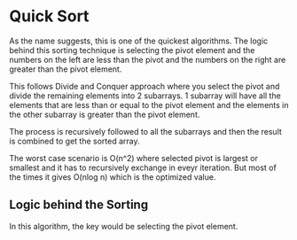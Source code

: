 # Quick Sort
As the name suggests, this is one of the quickest algorithms. The logic behind this sorting technique is selecting the pivot element and the numbers on the left are less than the pivot and the numbers on the right are greater than the pivot element.

This follows Divide and Conquer approach where you select the pivot and divide the remaining elements into 2 subarrays. 1 subarray will have all the elements that are less than or equal to the pivot element and the elements in the other subarray is greater than the pivot element.

The process is recursively followed to all the subarrays and then the result is combined to get the sorted array.

The worst case scenario is O(n^2) where selected pivot is largest or smallest and it has to recursively exchange in eveyr iteration. But most of the times it gives O(nlog n) which is the optimized value.

## Logic behind the Sorting
In this algorithm, the key would be selecting the pivot element.

